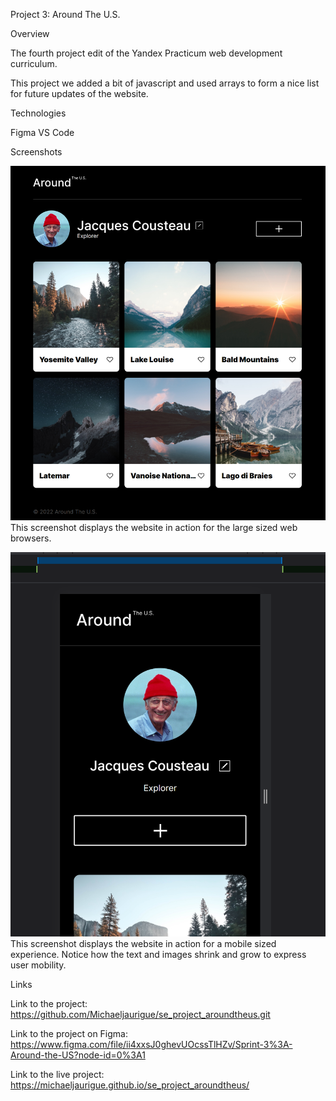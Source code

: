 Project 3: Around The U.S.

Overview

The fourth project edit of the Yandex Practicum web development curriculum.

This project we added a bit of javascript and used arrays to form a nice list for future updates of the website.

Technologies

Figma
VS Code

Screenshots

![Screenshot](/images/siteInAction.png)
This screenshot displays the website in action for the large sized web browsers.

![Screenshot](/images/siteInActionMobileView.png)
This screenshot displays the website in action for a mobile sized experience. Notice how the text and images shrink and grow to express user mobility.

Links

Link to the project: https://github.com/Michaeljaurigue/se_project_aroundtheus.git

Link to the project on Figma: https://www.figma.com/file/ii4xxsJ0ghevUOcssTlHZv/Sprint-3%3A-Around-the-US?node-id=0%3A1

Link to the live project: https://michaeljaurigue.github.io/se_project_aroundtheus/
